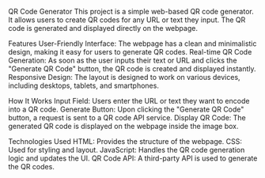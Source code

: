 QR Code Generator
This project is a simple web-based QR code generator. It allows users to create QR codes for any URL or text they input. The QR code is generated and displayed directly on the webpage.

Features
User-Friendly Interface: The webpage has a clean and minimalistic design, making it easy for users to generate QR codes.
Real-time QR Code Generation: As soon as the user inputs their text or URL and clicks the "Generate QR Code" button, the QR code is created and displayed instantly.
Responsive Design: The layout is designed to work on various devices, including desktops, tablets, and smartphones.


How It Works
Input Field: Users enter the URL or text they want to encode into a QR code.
Generate Button: Upon clicking the "Generate QR Code" button, a request is sent to a QR code API service.
Display QR Code: The generated QR code is displayed on the webpage inside the image box.


Technologies Used
HTML: Provides the structure of the webpage.
CSS: Used for styling and layout.
JavaScript: Handles the QR code generation logic and updates the UI.
QR Code API: A third-party API is used to generate the QR codes.
